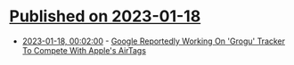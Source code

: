 # [Published on 2023-01-18](index.md)

* [2023-01-18, 00:02:00](https://apple.slashdot.org/story/23/01/17/2130238/google-reportedly-working-on-grogu-tracker-to-compete-with-apples-airtags?utm_source=rss1.0mainlinkanon&utm_medium=feed) - [Google Reportedly Working On 'Grogu' Tracker To Compete With Apple's AirTags](https://apple.slashdot.org/story/23/01/17/2130238/google-reportedly-working-on-grogu-tracker-to-compete-with-apples-airtags?utm_source=rss1.0mainlinkanon&utm_medium=feed)
